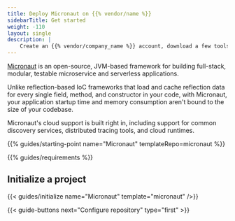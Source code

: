 ```yaml
---
title: Deploy Micronaut on {{% vendor/name %}}
sidebarTitle: Get started
weight: -110
layout: single
description: |
    Create an {{% vendor/company_name %}} account, download a few tools, and prepare to deploy Micronaut.
---
```


[Micronaut](https://micronaut.io/) is an open-source, JVM-based framework for building full-stack, modular, testable microservice and serverless applications.

Unlike reflection-based IoC frameworks that load and cache reflection data for every single field, method, and constructor in your code, with Micronaut, your application startup time and memory consumption aren't bound to the size of your codebase.

Micronaut's cloud support is built right in, including support for common discovery services, distributed tracing tools, and cloud runtimes.

{{% guides/starting-point name="Micronaut" templateRepo=micronaut %}}

{{% guides/requirements %}}

## Initialize a project

{{< guides/initialize name="Micronaut" template="micronaut" />}}

{{< guide-buttons next="Configure repository" type="first" >}}
